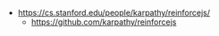 

* https://cs.stanford.edu/people/karpathy/reinforcejs/
    * https://github.com/karpathy/reinforcejs